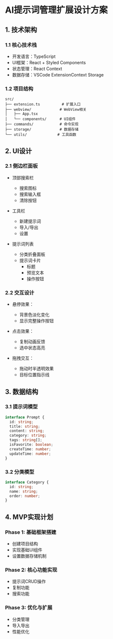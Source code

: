 # AI提示词管理扩展设计方案

## 1. 技术架构

### 1.1 核心技术栈
- 开发语言：TypeScript
- UI框架：React + Styled Components
- 状态管理：React Context
- 数据存储：VSCode ExtensionContext Storage

### 1.2 项目结构
```
src/
├── extension.ts          # 扩展入口
├── webview/             # WebView相关
│   ├── App.tsx
│   └── components/      # UI组件
├── commands/            # 命令实现
├── storage/             # 数据存储
└── utils/              # 工具函数
```

## 2. UI设计

### 2.1 侧边栏面板
- 顶部搜索栏
  - 搜索图标
  - 搜索输入框
  - 清除按钮
  
- 工具栏
  - 新建提示词
  - 导入/导出
  - 设置
  
- 提示词列表
  - 分类折叠面板
  - 提示词卡片
    - 标题
    - 预览文本
    - 操作按钮

### 2.2 交互设计
- 悬停效果：
  - 背景色淡化变化
  - 显示完整操作按钮
  
- 点击效果：
  - 复制动画反馈
  - 选中状态高亮
  
- 拖拽交互：
  - 拖动时半透明效果
  - 目标位置指示线

## 3. 数据结构

### 3.1 提示词模型
```typescript
interface Prompt {
  id: string;
  title: string;
  content: string;
  category: string;
  tags: string[];
  isFavorite: boolean;
  createTime: number;
  updateTime: number;
}
```

### 3.2 分类模型
```typescript
interface Category {
  id: string;
  name: string;
  order: number;
}
```

## 4. MVP实现计划

### Phase 1: 基础框架搭建
- 创建项目结构
- 实现基础UI组件
- 设置数据存储机制

### Phase 2: 核心功能实现
- 提示词CRUD操作
- 复制功能
- 搜索功能

### Phase 3: 优化与扩展
- 分类管理
- 导入导出
- 性能优化 